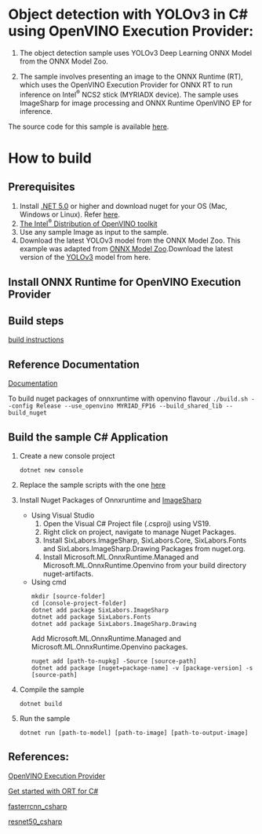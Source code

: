 # Object detection with YOLOv3 in C# using OpenVINO Execution Provider:

1. The object detection sample uses YOLOv3 Deep Learning ONNX Model from the ONNX Model Zoo.

2. The sample involves presenting an image to the ONNX Runtime (RT), which uses the OpenVINO Execution Provider for ONNX RT to run inference on Intel<sup>®</sup> NCS2 stick (MYRIADX device). The sample uses ImageSharp for image processing and ONNX Runtime OpenVINO EP for inference.

The source code for this sample is available [here](https://github.com/microsoft/onnxruntime-inference-examples/tree/main/c_sharp/OpenVINO_EP/yolov3_object_detection).

# How to build

## Prerequisites
1. Install [.NET 5.0](https://dotnet.microsoft.com/download/dotnet/5.0) or higher and download nuget for your OS (Mac, Windows or Linux). Refer [here](https://onnxruntime.ai/docs/build/inferencing.html#prerequisites-1).
2. [The Intel<sup>®</sup> Distribution of OpenVINO toolkit](https://docs.openvinotoolkit.org/latest/index.html)
3. Use any sample Image as input to the sample.
4. Download the latest YOLOv3 model from the ONNX Model Zoo.
   This example was adapted from [ONNX Model Zoo](https://github.com/onnx/models).Download the latest version of the [YOLOv3](https://github.com/onnx/models/tree/master/vision/object_detection_segmentation/yolov3) model from here.

## Install ONNX Runtime for OpenVINO Execution Provider

## Build steps
[build instructions](https://onnxruntime.ai/docs/build/eps.html#openvino)

## Reference Documentation
[Documentation](https://onnxruntime.ai/docs/execution-providers/OpenVINO-ExecutionProvider.html)

To build nuget packages of onnxruntime with openvino flavour
    ```
    ./build.sh --config Release --use_openvino MYRIAD_FP16 --build_shared_lib --build_nuget
    ```
## Build the sample C# Application
1. Create a new console project
    ```
    dotnet new console
    ```
2. Replace the sample scripts with the one [here](https://github.com/microsoft/onnxruntime-inference-examples/tree/main/c_sharp/OpenVINO_EP/yolov3_object_detection)

3. Install Nuget Packages of Onnxruntime and [ImageSharp](https://www.nuget.org/packages/SixLabors.ImageSharp)
     * Using Visual Studio
         1. Open the Visual C# Project file (.csproj) using VS19.
         2. Right click on project, navigate to manage Nuget Packages.
         3. Install SixLabors.ImageSharp, SixLabors.Core, SixLabors.Fonts and SixLabors.ImageSharp.Drawing Packages from nuget.org.
         4. Install Microsoft.ML.OnnxRuntime.Managed and Microsoft.ML.OnnxRuntime.Openvino from your build directory nuget-artifacts.
     * Using cmd
         ```
         mkdir [source-folder]
         cd [console-project-folder]
         dotnet add package SixLabors.ImageSharp
         dotnet add package SixLabors.Fonts
         dotnet add package SixLabors.ImageSharp.Drawing
         ```
         Add Microsoft.ML.OnnxRuntime.Managed and Microsoft.ML.OnnxRuntime.Openvino packages.
         ```
         nuget add [path-to-nupkg] -Source [source-path]
         dotnet add package [nuget=package-name] -v [package-version] -s [source-path]
         ```

4. Compile the sample
     ```
     dotnet build
     ```

5.  Run the sample
     ```
     dotnet run [path-to-model] [path-to-image] [path-to-output-image]
     ```

## References:

[OpenVINO Execution Provider](https://www.intel.com/content/www/us/en/artificial-intelligence/posts/faster-inferencing-with-one-line-of-code.html)

[Get started with ORT for C#](https://onnxruntime.ai/docs/get-started/with-csharp.html)

[fasterrcnn_csharp](https://onnxruntime.ai/docs/tutorials/fasterrcnn_csharp.html)

[resnet50_csharp](https://onnxruntime.ai/docs/tutorials/resnet50_csharp.html)

